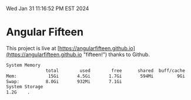 Wed Jan 31 11:16:52 PM EST 2024

# Angular Fifteen


This project is live at [https://angularfifteen.github.io](https://angularfifteen.github.io "fifteen!") thanks to Github.

```bash
System Memory
               total        used        free      shared  buff/cache   available
Mem:            15Gi       4.5Gi       1.7Gi       594Mi         9Gi        10Gi
Swap:          8.0Gi       932Mi       7.1Gi
System Storage
1.2G	.
